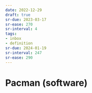 ```yaml
---
date: 2022-12-29
draft: true
sr-due: 2023-03-17
sr-ease: 270
sr-interval: 4
tags:
- inbox
- definition
sr-due: 2024-01-19
sr-interval: 247
sr-ease: 290
---
```


# Pacman (software)
